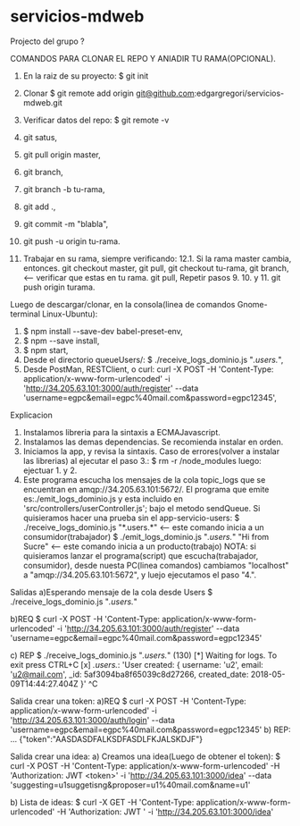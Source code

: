 # servicios-mdweb
Projecto del grupo ? 

COMANDOS PARA CLONAR EL REPO Y ANIADIR TU RAMA(OPCIONAL).
1. En la raiz de su proyecto:
	$ git init
2. Clonar
   $ git remote add origin git@github.com:edgargregori/servicios-mdweb.git
4. Verificar datos del repo:
   $ git remote -v

5. git satus,
6. git pull origin master,
7. git branch,
8. git branch -b tu-rama,
9. git add .,
10. git commit -m "blabla",
11. git push -u origin tu-rama.

12. Trabajar en su rama, siempre verificando: 
12.1. Si la rama master cambia, entonces.
			git checkout master,
		  git pull,
			git checkout tu-rama,
			git branch, <-- verificar que estas en tu rama.
			git pull,
	    Repetir pasos 9. 10. y 11.
			 git push origin turama.

Luego de descargar/clonar, en la consola(linea de comandos Gnome-terminal Linux-Ubuntu):  
1. $ npm install --save-dev babel-preset-env,
2. $ npm --save install, 
3. $ npm start,
4. Desde el directorio queueUsers/: 
	$ ./receive_logs_dominio.js "*.users.*",
5. Desde PostMan, RESTClient, o curl:
		curl -X POST -H 'Content-Type: application/x-www-form-urlencoded' -i 'http://34.205.63.101:3000/auth/register' --data 'username=egpc&email=egpc%40mail.com&password=egpc12345',

Explicacion
1. Instalamos libreria para la sintaxis a ECMAJavascript.
2. Instalamos las demas dependencias. 
 	Se recomienda instalar en orden.
3. Iniciamos la app, y revisa la sintaxis.
		Caso de errores(volver a instalar las librerias) al ejecutar el paso 3.: 
		$ rm -r /node_modules 
		luego: ejectuar 1. y 2.
4. Este programa escucha los mensajes de la cola topic_logs que se encuentran en amqp://34.205.63.101:5672/.
		El programa que emite es:./emit_logs_dominio.js y esta incluido en 'src/controllers/userController.js'; bajo el metodo sendQueue.
    Si quisieramos hacer una prueba sin el app-servicio-users:
		$ ./receive_logs_dominio.js "\*.users.\*"    <-- este comando inicia a un consumidor(trabajador)
    $ ./emit_logs_dominio.js "*.users.*" "Hi from Sucre" <-- este comando inicia a un producto(trabajo)
 NOTA: 	si quisieramos lanzar el programa(script) que escucha(trabajador, consumidor), desde nuesta PC(linea comandos) cambiamos "localhost" a "amqp://34.205.63.101:5672", y luejo ejecutamos el paso "4.".
	
Salidas
a)Esperando mensaje de la cola desde Users
$ ./receive_logs_dominio.js "*.users.*"

b)REQ
$ curl -X POST -H 'Content-Type: application/x-www-form-urlencoded' -i 'http://34.205.63.101:3000/auth/register' --data 'username=egpc&email=egpc%40mail.com&password=egpc12345'

c) REP 
$ ./receive_logs_dominio.js "*.users.*"                       (130)
 [*] Waiting for logs. To exit press CTRL+C
 [x] *.users.*: 'User created:  { username: 'u2',
  email: 'u2@mail.com',
  _id: 5af3094ba8f65039c8d27266,
  created_date: 2018-05-09T14:44:27.404Z }'
^C
		
Salida crear una token:
a)REQ
 $ curl -X POST -H 'Content-Type: application/x-www-form-urlencoded' -i 'http://34.205.63.101:3000/auth/login' --data 'username=egpc&email=egpc%40mail.com&password=egpc12345'
b) REP:
...
{"token":"AASDASDFALKSDFASDLFKJALSKDJF"}

Salida crear una idea:
a) Creamos una idea(Luego de obtener el token):
$ curl -X POST -H 'Content-Type: application/x-www-form-urlencoded' -H 'Authorization: JWT \<token\>' -i 'http://34.205.63.101:3000/idea' --data 'suggesting=u1suggetisng&proposer=u1%40mail.com&name=u1'

b) Lista de ideas:
$ curl -X GET -H 'Content-Type: application/x-www-form-urlencoded' -H 'Authorization: JWT <token>' -i 'http://34.205.63.101:3000/idea'


